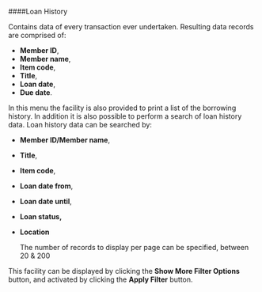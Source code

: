 ####Loan History

Contains data of every transaction ever undertaken. Resulting data records are comprised of: 
- **Member ID**, 
- **Member name**, 
- **Item code**, 
- **Title**, 
- **Loan date**, 
- **Due date**. 

In this menu the facility is also provided to print a list of the borrowing history. In addition it is also possible to perform a search of loan history data. Loan history data  can be searched by:
- **Member ID/Member name**, 

- **Title**, 

- **Item code**, 

- **Loan date from**,  

- **Loan  date until**, 

- **Loan status,**

- **Location**

  The number of records to display per page can be specified, between 20 & 200

 This facility can be displayed by clicking the **Show More Filter Options** button, and  activated by clicking the **Apply Filter** button.

